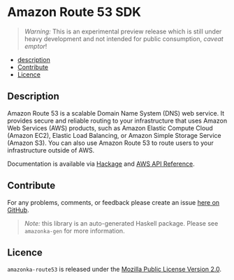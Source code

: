 # Amazon Route 53 SDK

> _Warning:_ This is an experimental preview release which is still under heavy development and not intended for public consumption, _caveat emptor_!

* [description](#description)
* [Contribute](#contribute)
* [Licence](#licence)

## Description

Amazon Route 53 is a scalable Domain Name System (DNS) web service. It provides secure and reliable routing to your infrastructure that uses Amazon Web Services (AWS) products, such as Amazon Elastic Compute Cloud (Amazon EC2), Elastic Load Balancing, or Amazon Simple Storage Service (Amazon S3). You can also use Amazon Route 53 to route users to your infrastructure outside of AWS.

Documentation is available via [Hackage](http://hackage.haskell.org/package/amazonka-route53)
and [AWS API Reference](http://docs.aws.amazon.com/Route53/latest/APIReference/Welcome.html).


## Contribute

For any problems, comments, or feedback please create an issue [here on GitHub](https://github.com/brendanhay/amazonka/issues).

> _Note:_ this library is an auto-generated Haskell package. Please see `amazonka-gen` for more information.


## Licence

`amazonka-route53` is released under the [Mozilla Public License Version 2.0](http://www.mozilla.org/MPL/).
